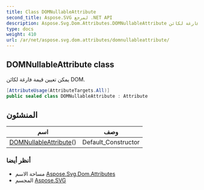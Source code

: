 ```yaml
---
title: Class DOMNullableAttribute
second_title: Aspose.SVG لمرجع .NET API
description: Aspose.Svg.Dom.Attributes.DOMNullableAttribute فصل. يمكن تعيين قيمة فارغة لكائن DOM.
type: docs
weight: 410
url: /ar/net/aspose.svg.dom.attributes/domnullableattribute/
---
```

## DOMNullableAttribute class

يمكن تعيين قيمة فارغة لكائن DOM.

```csharp
[AttributeUsage(AttributeTargets.All)]
public sealed class DOMNullableAttribute : Attribute
```

## المنشئون

| اسم | وصف |
| --- | --- |
| [DOMNullableAttribute](domnullableattribute/)() | Default_Constructor |

### أنظر أيضا

* مساحة الاسم [Aspose.Svg.Dom.Attributes](../../aspose.svg.dom.attributes/)
* المجسم [Aspose.SVG](../../)


